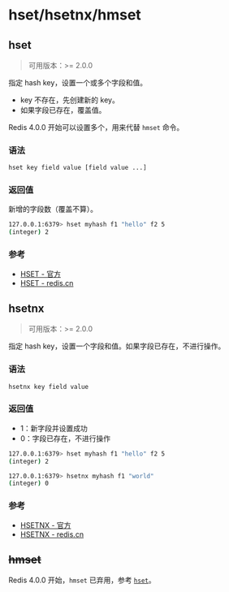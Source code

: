 # hset/hsetnx/hmset

## hset

> 可用版本：>= 2.0.0

指定 hash key，设置一个或多个字段和值。

- key 不存在，先创建新的 key。
- 如果字段已存在，覆盖值。

Redis 4.0.0 开始可以设置多个，用来代替 `hmset` 命令。

### 语法

```bash
hset key field value [field value ...]
```

### 返回值

新增的字段数（覆盖不算）。

```bash
127.0.0.1:6379> hset myhash f1 "hello" f2 5
(integer) 2
```

### 参考
- [HSET - 官方](https://redis.io/commands/hset)
- [HSET - redis.cn](http://www.redis.cn/commands/hset.html)


## hsetnx

> 可用版本：>= 2.0.0

指定 hash key，设置一个字段和值。如果字段已存在，不进行操作。

### 语法

```bash
hsetnx key field value
```

### 返回值

- 1：新字段并设置成功
- 0：字段已存在，不进行操作

```bash
127.0.0.1:6379> hset myhash f1 "hello" f2 5
(integer) 2

127.0.0.1:6379> hsetnx myhash f1 "world"
(integer) 0
```

### 参考
- [HSETNX - 官方](https://redis.io/commands/hsetnx)
- [HSETNX - redis.cn](http://www.redis.cn/commands/hsetnx.html)



## ~~hmset~~

Redis 4.0.0 开始，`hmset` 已弃用，参考 [`hset`](#hset)。